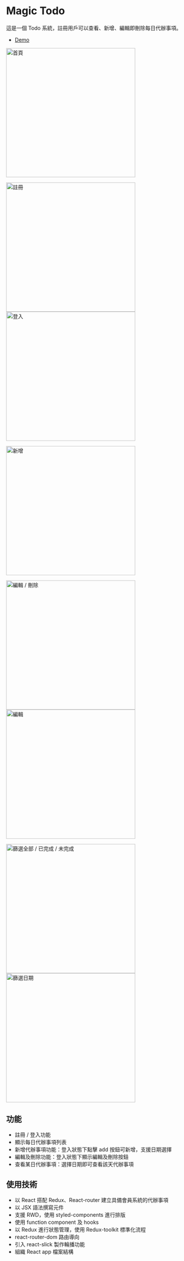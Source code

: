 # Magic Todo

這是一個 Todo 系統，註冊用戶可以查看、新增、編輯即刪除每日代辦事項。

- [Demo](https://angelina524.github.io/Magic-Todo/#/todo)

<img width="350" alt="首頁" src="https://i.imgur.com/7GYmgAS.png">

<img width="350" alt="註冊" src="https://i.imgur.com/4XFbIe8.png"> <img width="350" alt="登入" src="https://i.imgur.com/3Dw6iln.png">

<img width="350" alt="新增" src="https://i.imgur.com/bL1vgMC.png">

<img width="350" alt="編輯 / 刪除" src="https://i.imgur.com/SNJgoeK.png"> <img width="350" alt="編輯" src="https://i.imgur.com/lshTCX1.png">

<img width="350" alt="篩選全部 / 已完成 / 未完成" src="https://i.imgur.com/MmFaZYL.png"> <img width="350" alt="篩選日期" src="https://i.imgur.com/GyZq3xc.png">

## 功能
- 註冊 / 登入功能
- 顯示每日代辦事項列表
- 新增代辦事項功能：登入狀態下點擊 add 按鈕可新增，支援日期選擇
- 編輯及刪除功能：登入狀態下顯示編輯及刪除按鈕
- 查看某日代辦事項：選擇日期即可查看該天代辦事項

## 使用技術
- 以 React 搭配 Redux、React-router 建立具備會員系統的代辦事項
- 以 JSX 語法撰寫元件
- 支援 RWD，使用 styled-components 進行排版
- 使用 function component 及 hooks
- 以 Redux 進行狀態管理，使用 Redux-toolkit 標準化流程
- react-router-dom 路由導向
- 引入 react-slick 製作輪播功能
- 組織 React app 檔案結構
